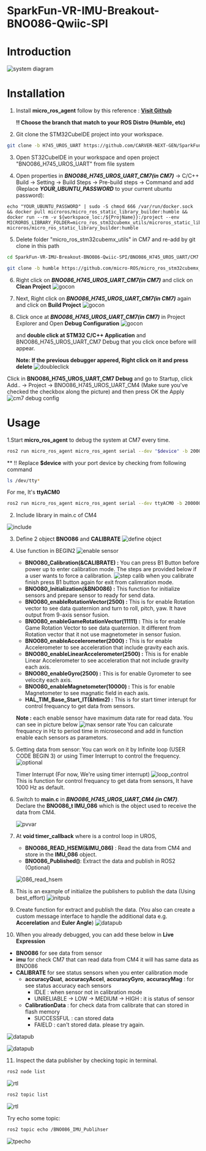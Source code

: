 # SparkFun-VR-IMU-Breakout-BNO086-Qwiic-SPI

# Introduction

![system diagram](image/system_diagram.png)

# Installation

1. Install **micro_ros_agent** follow by this reference : 
**[Visit Github](https://github.com/micro-ROS/micro_ros_setup)**

    **!! Choose the branch that match to your ROS Distro (Humble, etc)**

2. Git clone the STM32CubeIDE project into your workspace.
```bash
git clone -b H745_UROS_UART https://github.com/CARVER-NEXT-GEN/SparkFun-VR-IMU-Breakout-BNO086-Qwiic-SPI.git
```

3. Open ST32CubeIDE in your workspace and open project "BNO086_H745_UROS_UART" from file system

4. Open properties in ***BNO086_H745_UROS_UART_CM7(in CM7)*** -> C/C++ Build -> Setting -> Build Steps -> Pre-build steps -> Command and add (Replace ***YOUR_UBUNTU_PASSWORD*** to your current ubuntu password):
```
echo "YOUR_UBUNTU_PASSWORD" | sudo -S chmod 666 /var/run/docker.sock && docker pull microros/micro_ros_static_library_builder:humble && docker run --rm -v ${workspace_loc:/${ProjName}}:/project --env MICROROS_LIBRARY_FOLDER=micro_ros_stm32cubemx_utils/microros_static_library_ide microros/micro_ros_static_library_builder:humble
```
5. Delete folder "micro_ros_stm32cubemx_utils" in CM7 and re-add by git clone in this path
```bash
cd SparkFun-VR-IMU-Breakout-BNO086-Qwiic-SPI/BNO086_H745_UROS_UART/CM7

git clone -b humble https://github.com/micro-ROS/micro_ros_stm32cubemx_utils.git
```
6. Right click on ***BNO086_H745_UROS_UART_CM7(in CM7)*** and click on **Clean Project**
![gocon](image/CleanProj.png)

7. Next, Right click on ***BNO086_H745_UROS_UART_CM7(in CM7)*** again and click on **Build Project**
![gocon](image/BuildProj.png)

8. Click once at ***BNO086_H745_UROS_UART_CM7(in CM7)*** in Project Explorer and Open **Debug Configuration** 
![gocon](image/Debug.png)

    
    and **double click at STM32 C/C++ Application** and BNO086_H745_UROS_UART_CM7 Debug that you click once before will appear.
    
    **Note: If the previous debugger appered, Right click on it and press delete** 
![doubleclick](image/doubleclick.png)

Click in **BNO086_H745_UROS_UART_CM7 Debug** and go to Startup, click Add.. -> Project -> BNO086_H745_UROS_UART_CM4 (Make sure you've checked the checkbox along the picture) and then press OK the Apply
![cm7 debug config](image/Debug4.png)


# Usage

1.Start **micro_ros_agent** to debug the system at CM7 every time.

```bash
ros2 run micro_ros_agent micro_ros_agent serial --dev "$device" -b 2000000
```

** !! Replace **$device** with your port device by checking from following command
```bash
ls /dev/tty*
```

For me, It's **ttyACM0**

```bash
ros2 run micro_ros_agent micro_ros_agent serial --dev ttyACM0 -b 2000000
```

2. Include library in main.c of CM4

![include](image/include.png)


3. Define 2 object **BNO086** and **CALIBRATE**
![define object](image/begin_pv.png)

4. Use function in BEGIN2
![enable sensor](image/pvvarcm4.png)
    - **BNO080_Calibration(&CALIBRATE) :** You can press B1 Button before power up to enter calibration mode. The steps are provided below if a user wants to force a calibration.
    ![step calib](image/calibration_step.png)
    when you calibrate finish press B1 button again for exit from calimration mode.
    - **BNO080_Initialization(&BNO086) :** This function for initialize sensors and prepare sensor to ready for send data.
    - **BNO080_enableRotationVector(2500) :** This is for enable Rotation vector to see data quaternion and turn to roll, pitch, yaw. It have output from 9-axis sensor fusion.
    - **BNO080_enableGameRotationVector(11111) :** This is for enable Game Rotation Vector to see data quaternion. It different from Rotation vector that it not use  magnetometer in sensor fusion. 
    - **BNO080_enableAccelerometer(2000) :** This is for enable Accelerometer to see acceleration that include gravity each axis. 
    - **BNO080_enableLinearAccelerometer(2500) :** This is for enable Linear Accelerometer to see acceleration that not include gravity each axis. 
    - **BNO080_enableGyro(2500) :** This is for enable Gyrometer to see velocity each axis.
    - **BNO080_enableMagnetometer(10000) :** This is for enable Magnetometer to see magnatic field in each axis.
    - **HAL_TIM_Base_Start_IT(&htim2) :** This is for start timer interupt for control frequancy to get data from sensors.

    **Note :** each enable sensor have maximum data rate for read data. You can see in picture below
    ![max sensor rate](image/max_sensor_rate.png)
    You can calcurate frequancy in Hz to period time in microsecond and add in function enable each sensors as parametors.

5. Getting data from sensor: You can work on it by Infinite loop (USER CODE BEGIN 3) or using Timer Interrupt to control the frequency. 
![optional](image/optional.png)

    Timer Interrupt (For now, We're using timer interrupt)
![loop_control](image/loop_control.png)
This is function for control frequancy to get data from sensors, It have 1000 Hz as default.

6. Switch to **main.c** in ***BNO086_H745_UROS_UART_CM4 (in CM7)***. Declare the **BNO086_t IMU_086** which is the object used to receive the data from CM4.

    ![pvvar](image/pvvar.png)

7. At **void timer_callback** where is a control loop in UROS, 
    - **BNO086_READ_HSEM(&IMU_086)** : Read the data from CM4 and store in the **IMU_086** object.
    - **BNO086_Published()**: Extract the data and publish in ROS2 (Optional)

    ![086_read_hsem](image/BNO086READHSEM.png)

8. This is an example of initialize the publishers to publish the data (Using best_effort)
![initpub](image/innitpub.png)

9. Create function for extract and publish the data. (You also can create a custom message interface to handle the additional data e.g. **Accerelation** and **Euler Angle**)
 ![datapub](image/datapub.png)

10. When you already debugged, you can add these below in **Live Expression**
   - **BNO086** for see data from sensor
   - **imu** for check CM7 that can read data from CM4 it will has same data as BNO086
   - **CALIBRATE**  for see status sensors when you enter calibration mode
        - **accuracyQuat**, **accuracyAccel**, **accuracyGyro**, **accuracyMag** : for see status accuracy each sensors
            - IDLE : when sensor not in calibration mode
            - UNRELIABLE -> LOW -> MEDIUM -> HIGH : it is status of sensor
        - **CalibrationData** : for check data from calibrate that can stored in flash memory
            - SUCCESSFUL : can stored data
            - FAIELD : can't stored data. please try again.

![datapub](image/liveExp1.png)

![datapub](image/LiveExp2.png)


11. Inspect the data publisher by checking topic in terminal.
```bash
ros2 node list
```

![rtl](image/rnl.png)

```bash
ros2 topic list
```
![rtl](image/rtl.png)

Try echo some topic:
```bash
ros2 topic echo /BNO086_IMU_Publihser 
```
![tpecho](image/rosecho.png)